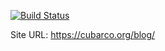 [![Build Status](https://travis-ci.org/cubarco/cubarco.github.io.svg)](https://travis-ci.org/cubarco/cubarco.github.io)

Site URL: https://cubarco.org/blog/
